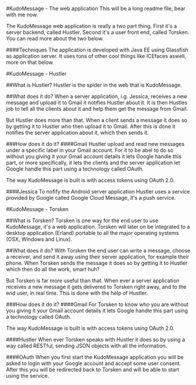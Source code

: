 #KudoMessage - The web application
This will be a long readme file, bear with me now.

The KudoMessage web application is really a two part thing. First it's a server backend, called Hustler. Second it's a user front end, called Torsken. You can read more about the two below.

####Techniques
The application is developed with Java EE using Glassfish as application server. It uses tons of other cool things like ICEfaces aswell, more on that below.


#KudoMessage - Hustler

##What is Hustler?
Hustler is the spider in the web that is KudoMessage.

##What does it do?
When a server application, i.g. Jessica, receives a new message and upload it to Gmail it notifies Hustler about it. 
It is then Hustles job to tell all the clients about it and help them get the message from Gmail.

But Hustler does more than that. When a client sends a message it does so by getting it to Hustler who then upload it to Gmail. 
After this is done it notifies the server application about it, which then sends it.

###How does it do it?
####Gmail
Hustler upload and read new messages under a specific label in your Gmail account. 
For it to be abel to do so without you giving it your Gmail account details it lets Google handle this part, 
or more specifically, it lets the clients and the server application let Google handle this part using a technology called OAuth.

The way KudoMessage is built is with access tokens using OAuth 2.0.

####Jessica
To nofify the Android server application Hustler uses a service provided by Google called Google Cloud Message, it's a push service.

#KudoMessage - Torsken

##What is Torsken?
Torsken is one way for the end user to use KudoMessage, it's a web application. Torsken will later on be integrated to a desktop application (Erland) portable to all the major operating systems (OSX, Windows and Linux).

##What does it do?
With Torsken the end user can write a message, choose a receiver, and send it away using their server application, for example their phone. When Torsken sends the message it does so by getting it to Hustler which then do all the work, smart huh?

But Torsken is far more useful than that. When ever a server application receives a new message it gets delivered 
to Torsken right away, and to the end user, in real time. This is done with the help of Hustler.

###How does it do it?
####Gmail
For Torsken to know who you are without you giving it your Gmail account details it lets Google handle this part using a technology called OAuth.

The way KudoMessage is built is with access tokens using OAuth 2.0.

####Hustler
When ever Torsken speaks with Hustler it does so by using a way called RESTful, sending JSON objects with all the information.

####OAuth
When you first start the KudoMessage application you will be asked to login with your Google account and accept some user consent. After this you will be redirected back to Torsken and will be able to start using the service.